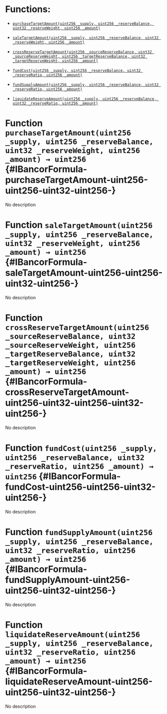 # Functions:

- [`purchaseTargetAmount(uint256 _supply, uint256 _reserveBalance, uint32 _reserveWeight, uint256 _amount)`](#IBancorFormula-purchaseTargetAmount-uint256-uint256-uint32-uint256-)

- [`saleTargetAmount(uint256 _supply, uint256 _reserveBalance, uint32 _reserveWeight, uint256 _amount)`](#IBancorFormula-saleTargetAmount-uint256-uint256-uint32-uint256-)

- [`crossReserveTargetAmount(uint256 _sourceReserveBalance, uint32 _sourceReserveWeight, uint256 _targetReserveBalance, uint32 _targetReserveWeight, uint256 _amount)`](#IBancorFormula-crossReserveTargetAmount-uint256-uint32-uint256-uint32-uint256-)

- [`fundCost(uint256 _supply, uint256 _reserveBalance, uint32 _reserveRatio, uint256 _amount)`](#IBancorFormula-fundCost-uint256-uint256-uint32-uint256-)

- [`fundSupplyAmount(uint256 _supply, uint256 _reserveBalance, uint32 _reserveRatio, uint256 _amount)`](#IBancorFormula-fundSupplyAmount-uint256-uint256-uint32-uint256-)

- [`liquidateReserveAmount(uint256 _supply, uint256 _reserveBalance, uint32 _reserveRatio, uint256 _amount)`](#IBancorFormula-liquidateReserveAmount-uint256-uint256-uint32-uint256-)

# Function `purchaseTargetAmount(uint256 _supply, uint256 _reserveBalance, uint32 _reserveWeight, uint256 _amount) → uint256` {#IBancorFormula-purchaseTargetAmount-uint256-uint256-uint32-uint256-}

No description

# Function `saleTargetAmount(uint256 _supply, uint256 _reserveBalance, uint32 _reserveWeight, uint256 _amount) → uint256` {#IBancorFormula-saleTargetAmount-uint256-uint256-uint32-uint256-}

No description

# Function `crossReserveTargetAmount(uint256 _sourceReserveBalance, uint32 _sourceReserveWeight, uint256 _targetReserveBalance, uint32 _targetReserveWeight, uint256 _amount) → uint256` {#IBancorFormula-crossReserveTargetAmount-uint256-uint32-uint256-uint32-uint256-}

No description

# Function `fundCost(uint256 _supply, uint256 _reserveBalance, uint32 _reserveRatio, uint256 _amount) → uint256` {#IBancorFormula-fundCost-uint256-uint256-uint32-uint256-}

No description

# Function `fundSupplyAmount(uint256 _supply, uint256 _reserveBalance, uint32 _reserveRatio, uint256 _amount) → uint256` {#IBancorFormula-fundSupplyAmount-uint256-uint256-uint32-uint256-}

No description

# Function `liquidateReserveAmount(uint256 _supply, uint256 _reserveBalance, uint32 _reserveRatio, uint256 _amount) → uint256` {#IBancorFormula-liquidateReserveAmount-uint256-uint256-uint32-uint256-}

No description
